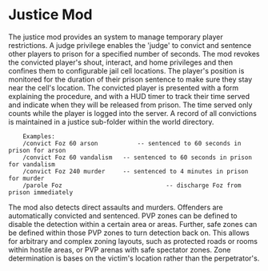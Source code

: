 # Justice Mod

The justice mod provides an system to manage temporary player restrictions.
A judge privilege enables the 'judge' to convict and sentence other players
to prison for a specified number of seconds. The mod revokes the convicted
player's shout, interact, and home privileges and then confines them to
configurable jail cell locations. The player's position is monitored for the
duration of their prison sentence to make sure they stay near the cell's
location. The convicted player is presented with a form explaining the
procedure, and with a HUD timer to track their time served and indicate when
they will be released from prison. The time served only counts while the player
is logged into the server. A record of all convictions is maintained in a
justice sub-folder within the world directory.

		Examples:
		/convict Foz 60 arson			-- sentenced to 60 seconds in prison for arson
		/convict Foz 60 vandalism	-- sentenced to 60 seconds in prison for vandalism
		/convict Foz 240 murder		-- sentenced to 4 minutes in prison for murder
		/parole Foz								-- discharge Foz from prison immediately

The mod also detects direct assaults and murders. Offenders are automatically
convicted and sentenced. PVP zones can be defined to disable the detection
within a certain area or areas. Further, safe zones can be defined within those
PVP zones to turn detection back on. This allows for arbitrary and complex
zoning layouts, such as protected roads or rooms within hostile areas, or PVP
arenas with safe spectator zones. Zone determination is bases on the victim's
location rather than the perpetrator's.
